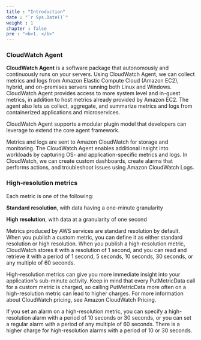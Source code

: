 ```yaml
---
title : "Introduction"
date : "`r Sys.Date()`"
weight : 1
chapter : false
pre : "<b>1. </b>"
---
```

### CloudWatch Agent

**CloudWatch Agent** is a software package that autonomously and continuously runs on your servers. Using CloudWatch Agent, we can collect metrics and logs from Amazon Elastic Compute Cloud (Amazon EC2), hybrid, and on-premises servers running both Linux and Windows. CloudWatch Agent provides access to more system level and in-guest metrics, in addition to host metrics already provided by Amazon EC2. The agent also lets us collect, aggregate, and summarize metrics and logs from containerized applications and microservices.

CloudWatch Agent supports a modular plugin model that developers can leverage to extend the core agent framework.

Metrics and logs are sent to Amazon CloudWatch for storage and monitoring. The CloudWatch Agent enables additional insight into workloads by capturing OS- and application-specific metrics and logs. In CloudWatch, we can create custom dashboards, create alarms that performs actions, and troubleshoot issues using Amazon CloudWatch Logs.

### High-resolution metrics

Each metric is one of the following:

**Standard resolution**, with data having a one-minute granularity

**High resolution**, with data at a granularity of one second

Metrics produced by AWS services are standard resolution by default. When you publish a custom metric, you can define it as either standard resolution or high resolution. When you publish a high-resolution metric, CloudWatch stores it with a resolution of 1 second, and you can read and retrieve it with a period of 1 second, 5 seconds, 10 seconds, 30 seconds, or any multiple of 60 seconds.

High-resolution metrics can give you more immediate insight into your application's sub-minute activity. Keep in mind that every PutMetricData call for a custom metric is charged, so calling PutMetricData more often on a high-resolution metric can lead to higher charges. For more information about CloudWatch pricing, see Amazon CloudWatch Pricing.

If you set an alarm on a high-resolution metric, you can specify a high-resolution alarm with a period of 10 seconds or 30 seconds, or you can set a regular alarm with a period of any multiple of 60 seconds. There is a higher charge for high-resolution alarms with a period of 10 or 30 seconds.